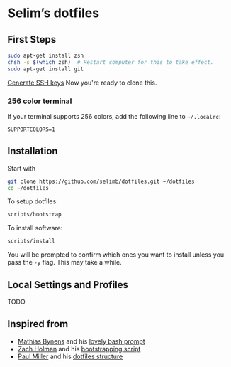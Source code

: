 # Selim’s dotfiles

## First Steps

```bash
sudo apt-get install zsh
chsh -s $(which zsh)  # Restart computer for this to take effect.
sudo apt-get install git
```

[Generate SSH keys](https://help.github.com/articles/generating-ssh-keys/#platform-linux)
Now you're ready to clone this.

### 256 color terminal

If your terminal supports 256 colors, add the following line to `~/.localrc`:

```
SUPPORTCOLORS=1
```

## Installation

Start with

```bash
git clone https://github.com/selimb/dotfiles.git ~/dotfiles
cd ~/dotfiles
```

To setup dotfiles:

```bash
scripts/bootstrap
```

To install software:

```bash
scripts/install
```

You will be prompted to confirm which ones you want to install unless you pass the `-y` flag. This may take a while.

## Local Settings and Profiles

TODO

## Inspired from

- [Mathias Bynens](https://mathiasbynens.be/) and his [lovely bash prompt](https://github.com/mathiasbynens/dotfiles)
- [Zach Holman](https://github.com/holman) and his [bootstrapping script](https://github.com/holman/dotfiles/blob/master/script/bootstrap)
- [Paul Miller](https://github.com/paulmillr) and his [dotfiles structure](https://github.com/paulmillr/dotfiles)
